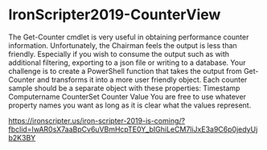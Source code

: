 # IronScripter2019-CounterView
The Get-Counter cmdlet is very useful in obtaining performance counter information. Unfortunately, the Chairman feels the output is less than friendly. Especially if you wish to consume the output such as with additional filtering, exporting to a json file or writing to a database.  Your challenge is to create a PowerShell function that takes the output from Get-Counter and transforms it into a more user friendly object. Each counter sample should be a separate object with these properties:  Timestamp Computername CounterSet Counter Value You are free to use whatever property names you want as long as it is clear what the values represent.

https://ironscripter.us/iron-scripter-2019-is-coming/?fbclid=IwAR0sX7aaBpCv6uVBmHcpTE0Y_bIGhiLeCM7liJxE3a9C6p0jedyUjb2K3BY
